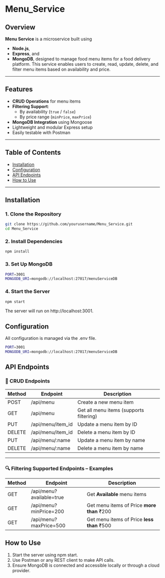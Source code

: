 # Menu_Service

## Overview

**Menu Service** is a microservice built using 
- **Node.js**, 
- **Express**, and 
- **MongoDB**, 
designed to manage food menu items for a food delivery platform. This service enables users to create, read, update, delete, and filter menu items based on availability and price.

---

## Features

- **CRUD Operations** for menu items
- **Filtering Support**:
  - By availability (`true` / `false`)
  - By price range (`minPrice`, `maxPrice`)
- **MongoDB Integration** using Mongoose
- Lightweight and modular Express setup
- Easily testable with Postman

---

## Table of Contents

- [Installation](#installation)
- [Configuration](#configuration)
- [API Endpoints](#api-endpoints)
- [How to Use](#how-to-use)

---

## Installation

### 1. Clone the Repository

```bash
git clone https://github.com/yourusername/Menu_Service.git
cd Menu_Service
```

### 2. Install Dependencies
```bash
npm install
```

### 3. Set Up MongoDB
```bash
PORT=3001
MONGODB_URI=mongodb://localhost:27017/menuServiceDB
```

### 4. Start the Server
```bash
npm start
```
The server will run on http://localhost:3001.


## Configuration
All configuration is managed via the .env file.

```bash
PORT=3001
MONGODB_URI=mongodb://localhost:27017/menuServiceDB
```

## API Endpoints

### 🔧 CRUD Endpoints

| Method | Endpoint             | Description                              |
|--------|----------------------|------------------------------------------|
| POST   | /api/menu            | Create a new menu item                   |
| GET    | /api/menu            | Get all menu items (supports filtering)  |
| PUT    | /api/menu/item_id    | Update a menu item by ID                 |
| DELETE | /api/menu/item_id    | Delete a menu item by ID                 |
| PUT    | /api/menu/:name      | Update a menu item by name               |
| DELETE | /api/menu/:name      | Delete a menu item by name               |

---

### 🔍 Filtering Supported Endpoints – Examples

| Method | Endpoint                         | Description                                |
|--------|----------------------------------|--------------------------------------------|
| GET    | /api/menu?available=true         | Get **Available** menu items               |
| GET    | /api/menu?minPrice=200           | Get menu items of Price **more than** ₹200     |
| GET    | /api/menu?maxPrice=500           | Get menu items of Price **less than** ₹500     |


## How to Use

1. Start the server using npm start.
2. Use Postman or any REST client to make API calls.
3. Ensure MongoDB is connected and accessible locally or through a cloud provider.
